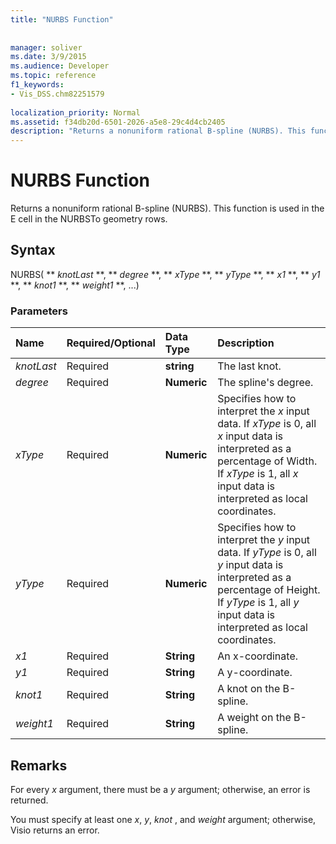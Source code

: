 ```yaml
---
title: "NURBS Function"
 
 
manager: soliver
ms.date: 3/9/2015
ms.audience: Developer
ms.topic: reference
f1_keywords:
- Vis_DSS.chm82251579
 
localization_priority: Normal
ms.assetid: f34db20d-6501-2026-a5e8-29c4d4cb2405
description: "Returns a nonuniform rational B-spline (NURBS). This function is used in the E cell in the NURBSTo geometry rows."
---
```


# NURBS Function

Returns a nonuniform rational B-spline (NURBS). This function is used in the E cell in the NURBSTo geometry rows.
  
## Syntax

NURBS( ** *knotLast* **, ** *degree* **, ** *xType* **, ** *yType* **, ** *x1* **, ** *y1* **, ** *knot1* **, ** *weight1* **, ...) 
  
### Parameters

|**Name**|**Required/Optional**|**Data Type**|**Description**|
|:-----|:-----|:-----|:-----|
| _knotLast_ <br/> |Required  <br/> |**string** <br/> | The last knot.  <br/> |
| _degree_ <br/> |Required  <br/> |**Numeric** <br/> |The spline's degree.  <br/> |
| _xType_ <br/> |Required  <br/> |**Numeric** <br/> |Specifies how to interpret the  _x_ input data. If  _xType_ is 0, all  _x_ input data is interpreted as a percentage of Width. If  _xType_ is 1, all  _x_ input data is interpreted as local coordinates.  <br/> |
| _yType_ <br/> |Required  <br/> |**Numeric** <br/> |Specifies how to interpret the  _y_ input data. If  _yType_ is 0, all  _y_ input data is interpreted as a percentage of Height. If  _yType_ is 1, all  _y_ input data is interpreted as local coordinates.  <br/> |
| _x1_ <br/> |Required  <br/> |**String** <br/> |An x-coordinate.  <br/> |
| _y1_ <br/> |Required  <br/> |**String** <br/> |A y-coordinate.  <br/> |
| _knot1_ <br/> |Required  <br/> |**String** <br/> |A knot on the B-spline.  <br/> |
| _weight1_ <br/> |Required  <br/> |**String** <br/> |A weight on the B-spline.  <br/> |
   
## Remarks

For every  *x*  argument, there must be a  *y*  argument; otherwise, an error is returned. 
  
You must specify at least one  *x*, *y*, *knot*  , and  *weight*  argument; otherwise, Visio returns an error. 
  

